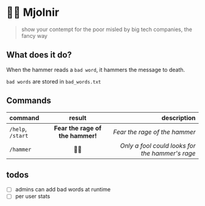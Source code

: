 # :hammer::angry: Mjolnir

> show your contempt for the poor misled by big tech companies, the fancy way

## What does it do?

When the hammer reads a `bad word`, it hammers the message to death.

`bad words` are stored in `bad_words.txt`

## Commands


| command           | result                           | description                                     |
| :-                | :-:                              | -:                                              |
| `/help`, `/start` | **Fear the rage of the hammer!** | _Fear the rage of the hammer_                   |
| `/hammer`         | :hammer::angry:                  | _Only a fool could looks for the hammer's rage_ |


## todos

- [ ] admins can add bad words at runtime
- [ ] per user stats